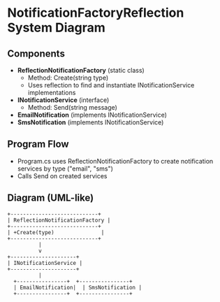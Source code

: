 # NotificationFactoryReflection System Diagram

## Components

- **ReflectionNotificationFactory** (static class)
  - Method: Create(string type)
  - Uses reflection to find and instantiate INotificationService implementations
- **INotificationService** (interface)
  - Method: Send(string message)
- **EmailNotification** (implements INotificationService)
- **SmsNotification** (implements INotificationService)

## Program Flow

- Program.cs uses ReflectionNotificationFactory to create notification services by type ("email", "sms")
- Calls Send on created services

## Diagram (UML-like)

```
+----------------------------+
| ReflectionNotificationFactory |
+----------------------------+
| +Create(type)               |
+----------------------------+
          |
          v
+---------------------+
| INotificationService |
+---------------------+
          |
  +----------------+  +----------------+
  | EmailNotification|  | SmsNotification |
  +----------------+  +----------------+

